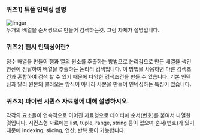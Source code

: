 ### 퀴즈1) 튜플 인덱싱 설명
![Imgur](https://i.imgur.com/QoJgY9e.png?1)  
두개의 배열을 순서쌍으로 만들어 검색하는것. 그림 자체가 설명입니다.

### 퀴즈2) 팬시 인덱싱이란?
정수 배열을 만들어 행과 열의 원소를 추출하는 방법으로 논리갑으로 만든 배열을 색인연산에 전달하여 배열을 추출하는 논리식 검색입니다. 이 방법을 사용하면 다른 검색조건과 혼합하여 검색 할 수 있기 때문에 다양한 검색조건을 만들 수 있습니다. 기본 인덱싱과 달리 원본의 불러오는 방식이 아니라 사본을 만들어 인덱싱하는 특징이 있습니다.

### 퀴즈3) 파이썬 시퀀스 자료형에 대해 설명하시오. 
각각의 요소들이 연속적으로 이어진 자료형으로 데이터에 순서(번호)를 붙여서 나열한 것입니다. 
시컨스형 자료에는 list, tuple, range, string 등이 있으며 순서(번호)가 있기 때문에 indexing, slicing, 연산, 반복 등이 가능합니다. 

